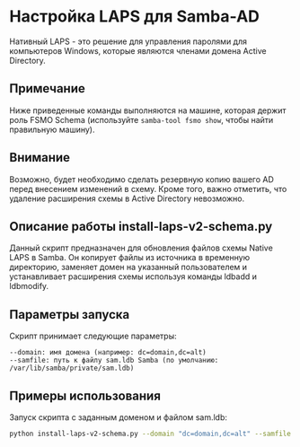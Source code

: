 # Настройка LAPS для Samba-AD

Нативный LAPS - это решение для управления паролями для компьютеров Windows, которые являются членами домена Active Directory.

## Примечание

Ниже приведенные команды выполняются на машине, которая держит роль FSMO Schema (используйте `samba-tool fsmo show`, чтобы найти правильную машину).

## Внимание

Возможно, будет необходимо сделать резервную копию вашего AD перед внесением изменений в схему. 
Кроме того, важно отметить, что удаление расширения схемы в Active Directory невозможно.

## Описание работы install-laps-v2-schema.py

Данный скрипт предназначен для обновления файлов схемы Native LAPS в Samba.
Он копирует файлы из источника в временную директорию, заменяет домен на указанный пользователем и устанавливает расширения схемы
используя команды ldbadd и ldbmodify.

## Параметры запуска

Скрипт принимает следующие параметры:

    --domain: имя домена (например: dc=domain,dc=alt)
    --samfile: путь к файлу sam.ldb Samba (по умолчанию: /var/lib/samba/private/sam.ldb)

## Примеры использования

Запуск скрипта с заданным доменом и файлом sam.ldb: 
```bash    
python install-laps-v2-schema.py --domain "dc=domain,dc=alt" --samfile "/var/lib/samba/private/sam.ldb"
```